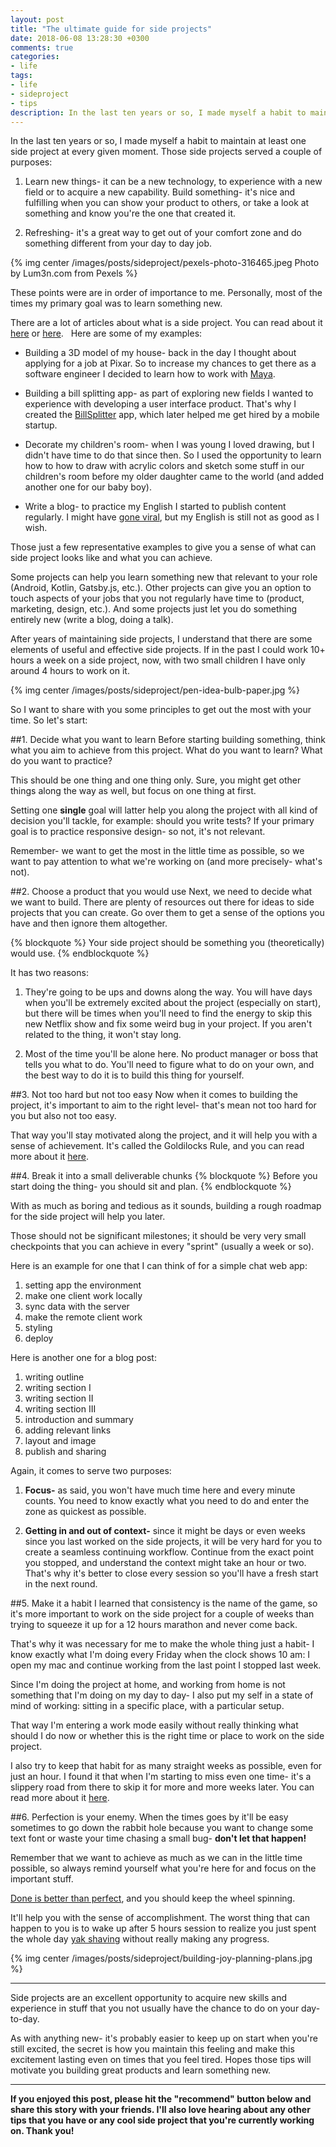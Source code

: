 ```yaml
---
layout: post
title: "The ultimate guide for side projects"
date: 2018-06-08 13:28:30 +0300
comments: true
categories:
- life
tags:
- life
- sideproject
- tips
description: In the last ten years or so, I made myself a habit to maintain at least one side project at every given moment. Those side projects served a couple of purposes.
---
```


In the last ten years or so, I made myself a habit to maintain at least one side project at every given moment. Those side projects served a couple of purposes:
<!-- more -->

1. Learn new things- it can be a new technology, to experience with a new field or to acquire a new capability.
Build something- it's nice and fulfilling when you can show your product to others, or take a look at something and know you're the one that created it.

2. Refreshing- it's a great way to get out of your comfort zone and do something different from your day to day job.

{% img center /images/posts/sideproject/pexels-photo-316465.jpeg Photo by Lum3n.com from Pexels %}

These points were are in order of importance to me. Personally, most of the times my primary goal was to learn something new. 

There are a lot of articles about what is a side project. You can read about it [here](https://medium.freecodecamp.org/why-side-projects-are-so-damn-important-239ba37209e) or [here](https://medium.com/the-year-of-the-looking-glass/the-importance-of-side-projects-cf9f63954031).
 
Here are some of my examples:

- Building a 3D model of my house- back in the day I thought about applying for a job at Pixar. So to increase my chances to get there as a software engineer I decided to learn how to work with [Maya](https://www.autodesk.com/products/maya/overview).

- Building a bill splitting app- as part of exploring new fields I wanted to experience with developing a user interface product. That's why I created the [BillSplitter](https://play.google.com/store/apps/details?id=org.bill.splitter) app, which later helped me get hired by a mobile startup.

- Decorate my children's room- when I was young I loved drawing, but I didn't have time to do that since then. So I used the opportunity to learn how to how to draw with acrylic colors and sketch some stuff in our children's room before my older daughter came to the world (and added another one for our baby boy).

- Write a blog- to practice my English I started to publish content regularly. I might have [gone viral](https://medium.com/@shemag8/when-your-story-go-viral-8a1c84ad0fdb), but my English is still not as good as I wish.

Those just a few representative examples to give you a sense of what can side project looks like and what you can achieve. 

Some projects can help you learn something new that relevant to your role (Android, Kotlin, Gatsby.js, etc.). Other projects can give you an option to touch aspects of your jobs that you not regularly have time to (product, marketing, design, etc.). And some projects just let you do something entirely new (write a blog, doing a talk).

After years of maintaining side projects, I understand that there are some elements of useful and effective side projects. If in the past I could work 10+ hours a week on a side project, now, with two small children I have only around 4 hours to work on it.

{% img center /images/posts/sideproject/pen-idea-bulb-paper.jpg %}


So I want to share with you some principles to get out the most with your time. So let's start:

##1. Decide what you want to learn
Before starting building something, think what you aim to achieve from this project. What do you want to learn? What do you want to practice?

This should be one thing and one thing only. Sure, you might get other things along the way as well, but focus on one thing at first.

Setting one **single** goal will latter help you along the project with all kind of decision you'll tackle, for example: should you write tests? If your primary goal is to practice responsive design- so not, it's not relevant.

Remember- we want to get the most in the little time as possible, so we want to pay attention to what we're working on (and more precisely- what's not).

##2. Choose a product that you would use
Next, we need to decide what we want to build. There are plenty of resources out there for ideas to side projects that you can create. Go over them to get a sense of the options you have and then ignore them altogether.

{% blockquote %}
Your side project should be something you (theoretically) would use.
{% endblockquote %}

It has two reasons:

1. They're going to be ups and downs along the way. You will have days when you'll be extremely excited about the project (especially on start), but there will be times when you'll need to find the energy to skip this new Netflix show and fix some weird bug in your project. If you aren't related to the thing, it won't stay long.

2. Most of the time you'll be alone here. No product manager or boss that tells you what to do. You'll need to figure what to do on your own, and the best way to do it is to build this thing for yourself.

##3. Not too hard but not too easy
Now when it comes to building the project, it's important to aim to the right level- that's mean not too hard for you but also not too easy. 

That way you'll stay motivated along the project, and it will help you with a sense of achievement. It's called the Goldilocks Rule, and you can read more about it [here](https://jamesclear.com/goldilocks-rule).

##4. Break it into a small deliverable chunks
{% blockquote %}
Before you start doing the thing- you should sit and plan.
{% endblockquote %}

With as much as boring and tedious as it sounds, building a rough roadmap for the side project will help you later.

Those should not be significant milestones; it should be very very small checkpoints that you can achieve in every "sprint" (usually a week or so). 

Here is an example for one that I can think of for a simple chat web app:

1. setting app the environment
2. make one client work locally
3. sync data with the server
4. make the remote client work
5. styling
6. deploy

Here is another one for a blog post:

1. writing outline
2. writing section I
3. writing section II
4. writing section III
5. introduction and summary
6. adding relevant links
7. layout and image
8. publish and sharing

Again, it comes to serve two purposes:

1. **Focus-** as said, you won't have much time here and every minute counts. You need to know exactly what you need to do and enter the zone as quickest as possible.

2. **Getting in and out of context-** since it might be days or even weeks since you last worked on the side projects, it will be very hard for you to create a seamless continuing workflow. Continue from the exact point you stopped, and understand the context might take an hour or two. That's why it's better to close every session so you'll have a fresh start in the next round.

##5. Make it a habit
I learned that consistency is the name of the game, so it's more important to work on the side project for a couple of weeks than trying to squeeze it up for a 12 hours marathon and never come back.

That's why it was necessary for me to make the whole thing just a habit- I know exactly what I'm doing every Friday when the clock shows 10 am: I open my mac and continue working from the last point I stopped last week.

Since I'm doing the project at home, and working from home is not something that I'm doing on my day to day- I also put my self in a state of mind of working: sitting in a specific place, with a particular setup.

That way I'm entering a work mode easily without really thinking what should I do now or whether this is the right time or place to work on the side project.

I also try to keep that habit for as many straight weeks as possible, even for just an hour. I found it that when I'm starting to miss even one time- it's a slippery road from there to skip it for more and more weeks later. You can read more about it [here](https://jamesclear.com/stop-procrastinating-seinfeld-strategy).

##6. Perfection is your enemy.
When the times goes by it'll be easy sometimes to go down the rabbit hole because you want to change some text font or waste your time chasing a small bug- **don't let that happen!**

Remember that we want to achieve as much as we can in the little time possible, so always remind yourself what you're here for and focus on the important stuff.

[Done is better than perfect](https://medium.com/personal-growth/give-yourself-permission-to-screw-up-2c5f55e9b9e6), and you should keep the wheel spinning. 

It'll help you with the sense of accomplishment. The worst thing that can happen to you is to wake up after 5 hours session to realize you just spent the whole day [yak shaving](https://seths.blog/2005/03/dont_shave_that/) without really making any progress.

{% img center /images/posts/sideproject/building-joy-planning-plans.jpg %}

---


Side projects are an excellent opportunity to acquire new skills and experience in stuff that you not usually have the chance to do on your day-to-day.

As with anything new- it's probably easier to keep up on start when you're still excited, the secret is how you maintain this feeling and make this excitement lasting even on times that you feel tired.
Hopes those tips will motivate you building great products and learn something new.


---

**If you enjoyed this post, please hit the "recommend" button below and share this story with your friends. I'll also love hearing about any other tips that you have or any cool side project that you're currently working on. Thank you!**
